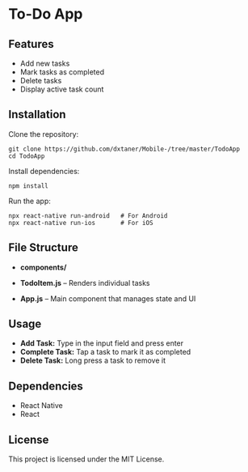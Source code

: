 
To-Do App
=========

Features
--------

*   Add new tasks
*   Mark tasks as completed
*   Delete tasks
*   Display active task count

Installation
------------

Clone the repository:

    git clone https://github.com/dxtaner/Mobile-/tree/master/TodoApp
    cd TodoApp

Install dependencies:

    npm install

Run the app:

    npx react-native run-android   # For Android
    npx react-native run-ios       # For iOS

File Structure
--------------

*   **components/**

*   **TodoItem.js** – Renders individual tasks

*   **App.js** – Main component that manages state and UI

Usage
-----

*   **Add Task:** Type in the input field and press enter
*   **Complete Task:** Tap a task to mark it as completed
*   **Delete Task:** Long press a task to remove it

Dependencies
------------

*   React Native
*   React

License
-------

This project is licensed under the MIT License.
